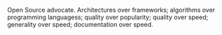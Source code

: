 Open Source advocate.
Architectures over frameworks;
algorithms over programming languagess;
quality over popularity;
quality over speed;
generality over speed;
documentation over speed.
